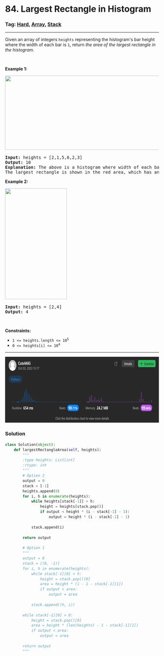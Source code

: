 # 84. Largest Rectangle in Histogram
### Tag: [Hard](https://github.com/TheOnlyMiki/LeetCode-For-Fun/tree/main#hard-level), [Array](https://github.com/TheOnlyMiki/LeetCode-For-Fun/tree/main#array), [Stack](https://github.com/TheOnlyMiki/LeetCode-For-Fun/tree/main#stack)
---
<div class="px-5 pt-4"><div class="flex"></div><div class="xFUwe" data-track-load="description_content"><p>Given an array of integers <code>heights</code> representing the histogram's bar height where the width of each bar is <code>1</code>, return <em>the area of the largest rectangle in the histogram</em>.</p>

<p>&nbsp;</p>
<p><strong class="example">Example 1:</strong></p>
<img alt="" src="https://assets.leetcode.com/uploads/2021/01/04/histogram.jpg" style="width: 522px; height: 242px;">
<pre><strong>Input:</strong> heights = [2,1,5,6,2,3]
<strong>Output:</strong> 10
<strong>Explanation:</strong> The above is a histogram where width of each bar is 1.
The largest rectangle is shown in the red area, which has an area = 10 units.
</pre>

<p><strong class="example">Example 2:</strong></p>
<img alt="" src="https://assets.leetcode.com/uploads/2021/01/04/histogram-1.jpg" style="width: 202px; height: 362px;">
<pre><strong>Input:</strong> heights = [2,4]
<strong>Output:</strong> 4
</pre>

<p>&nbsp;</p>
<p><strong>Constraints:</strong></p>

<ul>
	<li><code>1 &lt;= heights.length &lt;= 10<sup>5</sup></code></li>
	<li><code>0 &lt;= heights[i] &lt;= 10<sup>4</sup></code></li>
</ul>
</div></div>

---
<img src="Submit.png" width="700" height="215" />

### Solution

```python
class Solution(object):
    def largestRectangleArea(self, heights):
        """
        :type heights: List[int]
        :rtype: int
        """
        # Option 2
        output = 0
        stack = [-1]
        heights.append(0)
        for i, h in enumerate(heights):
            while heights[stack[-1]] > h:
                height = heights[stack.pop()]
                if output < height * (i - stack[-1] - 1):
                    output = height * (i - stack[-1] - 1)
            
            stack.append(i)

        return output

        # Option 1
        """
        output = 0
        stack = [(0, -1)]
        for i, h in enumerate(heights):
            while stack[-1][0] > h:
                height = stack.pop()[0]
                area = height * (i - 1 - stack[-1][1])
                if output < area:
                    output = area
            
            stack.append((h, i))

        while stack[-1][0] > 0:
            height = stack.pop()[0]
            area = height * (len(heights) - 1 - stack[-1][1])
            if output < area:
                output = area

        return output
        """
```
